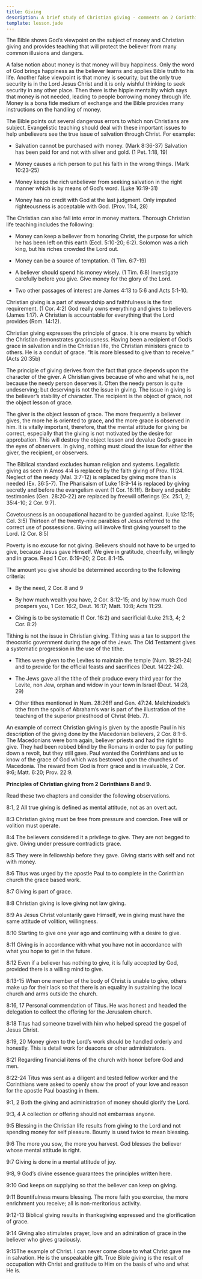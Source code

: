 ```yaml
---
title: Giving
description: A brief study of Christian giving - comments on 2 Corinthians 8 and 9.
template: lesson.jade
---
```


The Bible shows God’s viewpoint on the subject of money and Christian giving and provides teaching that will protect the believer from many common illusions and dangers.

A false notion about money is that money will buy happiness. Only the word of God brings happiness as the believer learns and applies Bible truth to his life. Another false viewpoint is that money is security; but the only true security is in the Lord Jesus Christ and it is only wishful thinking to seek security in any other place. Then there is the hippie mentality which says that money is not needed, leading to people borrowing money through life. Money is a bona fide medium of exchange and the Bible provides many instructions on the handling of money.

The Bible points out several dangerous errors to which non Christians are subject. Evangelistic teaching should deal with these important issues to help unbelievers see the true issue of salvation through Christ. For example:

* Salvation cannot be purchased with money. (Mark 8:36-37) Salvation has been paid for and not with silver and gold. (1 Pet. 1:18, 19)

* Money causes a rich person to put his faith in the wrong things. (Mark 10:23-25)

* Money keeps the rich unbeliever from seeking salvation in the right manner which is by means of God’s word. (Luke 16:19-31)

* Money has no credit with God at the last judgment. Only imputed righteousness is acceptable with God. (Prov. 11:4, 28)

The Christian can also fall into error in money matters. Thorough Christian life teaching includes the following:

* Money can keep a believer from honoring Christ, the purpose for which he has been left on this earth (Eccl. 5:10-20; 6:2). Solomon was a rich king, but his riches crowded the Lord out.

* Money can be a source of temptation. (1 Tim. 6:7-19)

* A believer should spend his money wisely. (1 Tim. 6:8) Investigate carefully before you give. Give money for the glory of the Lord.

* Two other passages of interest are James 4:13 to 5:6 and Acts 5:1-10.

Christian giving is a part of stewardship and faithfulness is the first requirement. (1 Cor. 4:2) God really owns everything and gives to believers (James 1:17). A Christian is accountable for everything that the Lord provides (Rom. 14:12).

Christian giving expresses the principle of grace. It is one means by which the Christian demonstrates graciousness. Having been a recipient of God’s grace in salvation and in the Christian life, the Christian ministers grace to others. He is a conduit of grace. “It is more blessed to give than to receive.” (Acts 20:35b)

The principle of giving derives from the fact that grace depends upon the character of the giver. A Christian gives because of who and what he is, not because the needy person deserves it. Often the needy person is quite undeserving; but deserving is not the issue in giving. The issue in giving is the believer’s stability of character. The recipient is the object of grace, not the object lesson of grace.

The giver is the object lesson of grace. The more frequently a believer gives, the more he is oriented to grace, and the more grace is observed in him. It is vitally important, therefore, that the mental attitude for giving be correct, especially that the giving is not motivated by the desire for approbation. This will destroy the object lesson and devalue God’s grace in the eyes of observers. In giving, nothing must cloud the issue for either the giver, the recipient, or observers.

The Biblical standard excludes human religion and systems. Legalistic giving as seen in Amos 4:4 is replaced by the faith giving of Prov. 11:24. Neglect of the needy (Mal. 3:7-12) is replaced by giving more than is needed (Ex. 36:5-7). The Pharisaism of Luke 18:9-14 is replaced by giving secretly and before the evangelism event (1 Cor. 16:1ff). Bribery and public testimonies (Gen. 28:20-22) are replaced by freewill offerings (Ex. 25:1, 2; 35:4-10; 2 Cor. 9:7).

Covetousness is an occupational hazard to be guarded against. (Luke 12:15; Col. 3:5) Thirteen of the twenty-nine parables of Jesus referred to the correct use of possessions. Giving will involve first giving yourself to the Lord. (2 Cor. 8:5)

Poverty is no excuse for not giving. Believers should not have to be urged to give, because Jesus gave Himself. We give in gratitude, cheerfully, willingly and in grace. Read 1 Cor. 6:19–20; 2 Cor. 8:1-15.

The amount you give should be determined according to the following criteria:

* By the need, 2 Cor. 8 and 9

* By how much wealth you have, 2 Cor. 8:12-15; and by how much God prospers you, 1 Cor. 16:2, Deut. 16:17; Matt. 10:8; Acts 11:29.

* Giving is to be systematic (1 Cor. 16:2) and sacrificial (Luke 21:3, 4; 2 Cor. 8:2)

Tithing is not the issue in Christian giving. Tithing was a tax to support the theocratic government during the age of the Jews. The Old Testament gives a systematic progression in the use of the tithe.

* Tithes were given to the Levites to maintain the temple (Num. 18:21-24) and to provide for the official feasts and sacrifices (Deut. 14:22-24).

* The Jews gave all the tithe of their produce every third year for the Levite, non Jew, orphan and widow in your town in Israel (Deut. 14:28, 29)

* Other tithes mentioned in Num. 28:26ff and Gen. 47:24. Melchizedek’s tithe from the spoils of Abraham’s war is part of the illustration of the teaching of the superior priesthood of Christ (Heb. 7).

An example of correct Christian giving is given by the apostle Paul in his description of the giving done by the Macedonian believers, 2 Cor. 8:1-6. The Macedonians were born again, believer priests and had the right to give. They had been robbed blind by the Romans in order to pay for putting down a revolt, but they still gave. Paul wanted the Corinthians and us to know of the grace of God which was bestowed upon the churches of Macedonia. The reward from God is from grace and is
invaluable, 2 Cor. 9:6; Matt. 6:20; Prov. 22:9.

**Principles of Christian giving from 2 Corinthians 8 and 9.**

Read these two chapters and consider the following observations.

8:1, 2 All true giving is defined as mental attitude, not as an overt act.

8:3 Christian giving must be free from pressure and coercion. Free will or volition must operate.

8:4 The believers considered it a privilege to give. They are not begged to give. Giving under pressure contradicts grace.

8:5 They were in fellowship before they gave. Giving starts with self and not with money.

8:6 Titus was urged by the apostle Paul to to complete in the Corinthian church the grace based work.

8:7 Giving is part of grace.

8:8 Christian giving is love giving not law giving.

8:9 As Jesus Christ voluntarily gave Himself, we in giving must have the same attitude of volition, willingness.

8:10 Starting to give one year ago and continuing with a desire to give.

8:11 Giving is in accordance with what you have not in accordance with what you hope to get in the future.

8:12 Even if a believer has nothing to give, it is fully accepted by God, provided there is a willing mind to give.

8:13-15 When one member of the body of Christ is unable to give, others make up for their lack so that there is an equality in sustaining the local church and arms outside the church.

8:16, 17 Personal commendation of Titus. He was honest and headed the delegation to collect the offering for the Jerusalem church.

8:18 Titus had someone travel with him who helped spread the gospel of Jesus Christ.

8:19, 20 Money given to the Lord’s work should be handled orderly and honestly. This is detail work for deacons or other administrators.

8:21 Regarding financial items of the church with honor before God and men.

8:22-24 Titus was sent as a diligent and tested fellow worker and the Corinthians were asked to openly show the proof of your love and reason for the apostle Paul boasting in them.

9:1, 2 Both the giving and administration of money should glorify the Lord.

9:3, 4 A collection or offering should not embarrass anyone.

9:5 Blessing in the Christian life results from giving to the Lord and not spending money for self pleasure. Bounty is used twice to mean blessing.

9:6 The more you sow, the more you harvest. God blesses the believer whose mental attitude is right.

9:7 Giving is done in a mental attitude of joy.

9:8, 9 God’s divine essence guarantees the principles written here.

9:10 God keeps on supplying so that the believer can keep on giving.

9:11 Bountifulness means blessing. The more faith you exercise, the more enrichment you receive; all is non-meritorious activity.

9:12-13 Biblical giving results in thanksgiving expressed and the glorification of grace.

9:14 Giving also stimulates prayer, love and an admiration of grace in the believer who gives graciously.

9:15The example of Christ. I can never come close to what Christ gave me in salvation. He is the unspeakable gift. True Bible giving is the result of occupation with Christ and gratitude to Him on the basis of who and what He is.

